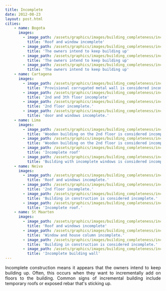 ```yaml
---
title: Incomplete
date: 2012-08-23
layout: post.html
cities:
    - name: Bogota
      images:
        - image_path: /assets/graphics/images/building_completeness/incomplete_bogota_01.jpg
          title: 'Roof and window incomplete'
        - image_path: /assets/graphics/images/building_completeness/incomplete_bogota_02.jpg
          title: 'The owners intend to keep building up'
        - image_path: /assets/graphics/images/building_completeness/incomplete_bogota_03.jpg
          title: 'The owners intend to keep building up'
        - image_path: /assets/graphics/images/building_completeness/incomplete_bogota_04.jpg
          title: 'The owners intend to keep building up'
    - name: Cartagena
      images:
        - image_path: /assets/graphics/images/building_completeness/incomplete_cartagena_01.png
          title: 'Provisional corrugated metal wall is considered incomplete.'
        - image_path: /assets/graphics/images/building_completeness/incomplete_cartagena_02.png
          title: '2nd and 3th floor incomplete'
        - image_path: /assets/graphics/images/building_completeness/incomplete_cartagena_03.png
          title: '2nd floor incomplete.'
        - image_path: /assets/graphics/images/building_completeness/incomplete_cartagena_04.png
          title: 'door and windows incomplete.'
    - name: Lima
      images:
        - image_path: /assets/graphics/images/building_completeness/incomplete_lima_01.png
          title: 'Wooden building on the 2nd floor is considered incomplete.'
        - image_path: /assets/graphics/images/building_completeness/incomplete_lima_02.png
          title: 'Wooden building on the 2nd floor is considered incomplete.'
        - image_path: /assets/graphics/images/building_completeness/incomplete_lima_03.png
          title: 'Incomplete roof'
        - image_path: /assets/graphics/images/building_completeness/incomplete_lima_04.png
          title: 'Building with incomplete windows is considered incomplete'
    - name: Neiva
      images:
        - image_path: /assets/graphics/images/building_completeness/incomplete_neiva_01.png
          title: 'Roof and windows incomplete.'
        - image_path: /assets/graphics/images/building_completeness/incomplete_neiva_02.png
          title: '2nd floor incomplete.'
        - image_path: /assets/graphics/images/building_completeness/incomplete_neiva_03.png
          title: 'Building in construction is considered incomplete.'
        - image_path: /assets/graphics/images/building_completeness/incomplete_neiva_04.png
          title: 'Incomplete roof.'
    - name: St Maarten
      images:
        - image_path: /assets/graphics/images/building_completeness/incomplete_st_maarten_01.png
          title: 'Roof and windows incomplete'
        - image_path: /assets/graphics/images/building_completeness/incomplete_st_maarten_02.png
          title: 'Window and house column incomplete.'
        - image_path: /assets/graphics/images/building_completeness/incomplete_st_maarten_03.png
          title: 'Building in construction is considered incomplete.'
        - image_path: /assets/graphics/images/building_completeness/incomplete_st_maarten_04.png
          title: 'Incomplete building wall'
---
```

<p align="justify">
Incomplete construction means it appears that the owners intend to keep building up. Often, this occurs when they want to incrementally add on floors to the building. Common signs of incremental building include temporary roofs or exposed rebar that's sticking up.
</p>
